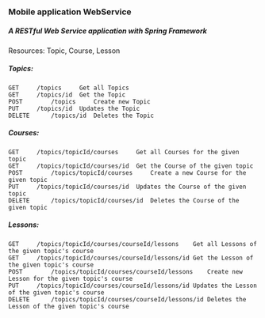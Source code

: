 ### Mobile application WebService
##### A RESTful Web Service application with Spring Framework

Resources: Topic, Course, Lesson

##### Topics:
	GET		/topics		Get all Topics
	GET		/topics/id	Get the Topic
	POST		/topics		Create new Topic
	PUT		/topics/id	Updates the Topic
	DELETE		/topics/id	Deletes the Topic

##### Courses:
	GET		/topics/topicId/courses		Get all Courses for the given topic
	GET		/topics/topicId/courses/id	Get the Course of the given topic
	POST		/topics/topicId/courses		Create a new Course for the given topic
	PUT		/topics/topicId/courses/id	Updates the Course of the given topic
	DELETE		/topics/topicId/courses/id	Deletes the Course of the given topic
	
##### Lessons:
	GET		/topics/topicId/courses/courseId/lessons	Get all Lessons of the given topic's course
	GET		/topics/topicId/courses/courseId/lessons/id	Get the Lesson of the given topic's course
	POST		/topics/topicId/courses/courseId/lessons	Create new Lesson for the given topic's course
	PUT		/topics/topicId/courses/courseId/lessons/id	Updates the Lesson of the given topic's course
	DELETE		/topics/topicId/courses/courseId/lessons/id	Deletes the Lesson of the given topic's course
